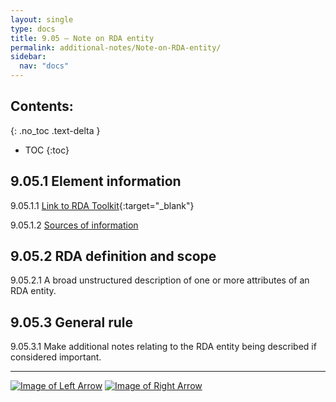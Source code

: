 ```yaml
---
layout: single
type: docs
title: 9.05 — Note on RDA entity
permalink: additional-notes/Note-on-RDA-entity/
sidebar:
  nav: "docs"
---
```


## Contents:
{: .no_toc .text-delta }

- TOC
{:toc}

## 9.05.1 Element information

<a name="9.05.1.1">9.05.1.1</a> [Link to RDA Toolkit](https://beta.rdatoolkit.org/Content/Index?externalId=en-US_ala-1c343ca4-f0a4-3aa8-9918-6bf04e919d96){:target="_blank"}

<a name="9.05.1.2">9.05.1.2</a> [Sources of information](/DCRMR/additional-notes/#9011-sources-of-information)

## 9.05.2 RDA definition and scope

<a name="9.05.2.1">9.05.2.1</a> A broad unstructured description of one or more attributes of an RDA entity.

## 9.05.3 General rule

<a name="9.05.3.1">9.05.3.1</a> Make additional notes relating to the RDA entity being described if considered important.

---

[![Image of Left Arrow](https://rbms-bsc.github.io/DCRMR/assets/pictures/navigation/Arrow_Left.png "9 — Additional notes")](/DCRMR/additional-notes/) [![Image of Right Arrow](https://rbms-bsc.github.io/DCRMR/assets/pictures/navigation/Arrow_Right.png "9.1 — Note on work")](/DCRMR/additional-notes/Note-on-work/)